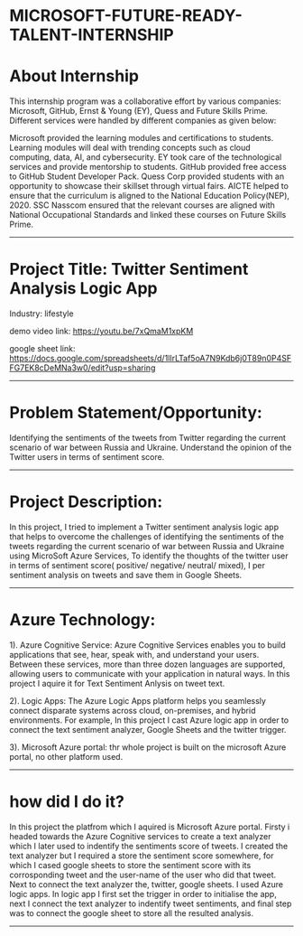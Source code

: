 # MICROSOFT-FUTURE-READY-TALENT-INTERNSHIP 

# About Internship
This internship program was a collaborative effort by various companies: Microsoft, GitHub, Ernst & Young (EY), Quess and Future Skills Prime. Different services were handled by different companies as given below:

Microsoft provided the learning modules and certifications to students. Learning modules will deal with trending concepts such as cloud computing, data, AI, and cybersecurity.
EY took care of the technological services and provide mentorship to students.
GitHub provided free access to GitHub Student Developer Pack.
Quess Corp provided students with an opportunity to showcase their skillset through virtual fairs.
AICTE helped to ensure that the curriculum is aligned to the National Education Policy(NEP), 2020.
SSC Nasscom ensured that the relevant courses are aligned with National Occupational Standards and linked these courses on Future Skills Prime.

---------------------------------------------------------------------------------------------------------------------------------------------------------------------------------

# Project Title: Twitter Sentiment Analysis Logic App

Industry: lifestyle

demo video link: https://youtu.be/7xQmaM1xpKM

google sheet link: https://docs.google.com/spreadsheets/d/1lIrLTaf5oA7N9Kdb6j0T89n0P4SFFG7EK8cDeMNa3w0/edit?usp=sharing

--------------------------------------------------------------------------------------------------------------------------------------------------------------------------------

# Problem Statement/Opportunity:
Identifying the sentiments of the tweets from Twitter regarding the current scenario of war between Russia and Ukraine. Understand the opinion of the Twitter users in terms of sentiment score.

---------------------------------------------------------------------------------------------------------------------------------------------------------------------------------
# Project Description:
In this project, I tried to implement a Twitter sentiment analysis logic app that helps to overcome the challenges of identifying the sentiments of the tweets regarding the current scenario of war between Russia and Ukraine using MicroSoft Azure Services, To identify the thoughts of the twitter user in terms of sentiment score( positive/ negative/ neutral/ mixed), I per sentiment analysis on tweets and save them in Google Sheets. 

---------------------------------------------------------------------------------------------------------------------------------------------------------------------------------
# Azure Technology:
1). Azure Cognitive Service:
Azure Cognitive Services enables you to build applications that see, hear, speak with, and understand your users. Between these services, more than three dozen languages are supported, allowing users to communicate with your application in natural ways. In this project I aquire it for Text Sentiment Anlysis on tweet text. 

2). Logic Apps:
The Azure Logic Apps platform helps you seamlessly connect disparate systems across cloud, on-premises, and hybrid environments. For example, In this project I cast Azure logic app in order to connect the text sentiment analyzer, Google Sheets and the twitter trigger.

3). Microsoft Azure portal:
thr whole project is built on the microsoft Azure portal, no other platform used.

---------------------------------------------------------------------------------------------------------------------------------------------------------------------------------
# how did I do it?

In this project the platfrom which I aquired is Microsoft Azure portal. Firsty i headed towards the Azure Cognitive services to create a text analyzer which I later used to indentify the sentiments score of tweets. I created the text analyzer but I required a store the sentiment score somewhere, for which I cased google sheets to store the sentiment score with its corrosponding tweet and the user-name of the user who did that tweet. Next to connect the text analyzer the, twitter, google sheets. I used Azure logic apps. In logic app I first set the trigger in order to initialise the app, next I connect the text analyzer to indentify tweet sentiments, and final step was to connect the google sheet to store all the resulted analysis.

---------------------------------------------------------------------------------------------------------------------------------------------------------------------------------

